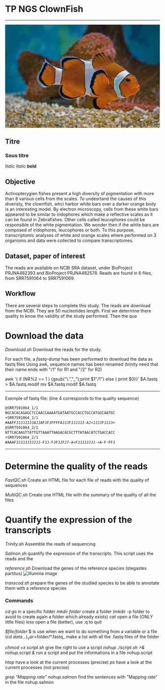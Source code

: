 # TP NGS ClownFish

------------------------------------------------

![screenshot](poisson_clown.jpg)

## Titre
### Sous titre
*Italic*
_Italic_
**bold**


## Objective

Actinopterygien fishes present a high diversity of pigmentation with more than 8 various cells from the scales. To undesrtand the causes of this diveristy, the clownfish, whci harbor white bars over a darker orange body is an interesting model. By electron microscopy, cells from these white bars appeared to be similar to iridophores which make a reflective scales as it can be found in Zebrafishes. Other cells called leucophores could be responsible of the white pigmentation. 
We wonder then if the white bars are composed of iridophores, leucophores or both. To this purpose, transcriptomic analyses of white and orange scales where performed on 3 organisms and data were collected to compare transcriptomes. 


## Dataset, paper of interest

The reads are available on NCBI SRA dataset, under BioProject PRJNA482393 and BioProject PRJNA482578. Reads are found in 6 files, from SRR7591064 to SRR7591069. 

## Workflow

There are several steps to complete this study. The reads are download from the NCBI. They are 50 nucleotides length. First we determine there quality to know the validity of the study performed. Then the qua

# Download the data

_Download.sh_
Download the reads for the study. 

For each file, a *fastq-dump* has been performed to download the data as fastq files
Using awk, sequence names has been renamed (trinity need that their name ends with "/1" for R1 and "/2" for R2)

awk  '{ if (NR%2 == 1 ) {gsub("\\.","_");print $1"/1"}  else  { print $0}}' $A.fastq > $A.fastq.modif
mv $A.fastq.modif $A.fastq

----------------
Exemple of fastq file: (line 4 corresponds to the quality sequence)  

    @SRR7591064_1/1
    NGCACACAGAGCTCCAACCAAAATGATAATGCCACCTGCCATGGCAATGC
    +SRR7591064_1/1
    #AAFFJJJJJJJJAJJAFJFJFFFFAJJJFJJJJJJ-AJ<JJJJFJJJJ<
    @SRR7591064_2/1
    NTTCACAAGTTATTGTTAAATTAAGACACGCTTTATAACATCTGACCACC
    +SRR7591064_2/1
    #AAAFJJJJJJJJJJJ-FJJ-FJFJJFJ7-A<FJJJJJJJJ-<A-F-FFJ

----------------



# Determine the quality of the reads

_FastQC.sh_
Create an HTML file for each file of reads with the quality of sequences

_MultiQC.sh_
Create one HTML file with the summary of the quality of all the files

# Quantify the expression of the transcripts 

_Trinity.sh_
Assemble the reads of sequencing

_Salmon.sh_
quantify the expression of the transcripts. This script uses the reads and the 

_reference.sh_
Download the genes of the reference species (stegastes partitus)
![illumina image](https://reefguide.org/pix/bicolordamsel5.jpg)

_transcod.sh_
prepare the genes of the studied species to be able to annotate them with a reference species 


### Commands

_cd_ go in a specific folder
_mkdir folder_ create a folder (mkdir -p folder to avoid to create again a folder which already exists) 
_cat_ open a file (ONLY little files)
_less_ open a file (better), use :q to quit

_$file/folder_ $ is use when we want to do something from a variable or a file (cd $data ...)
_var=$folder/*.fastq_ make a list with all the .fastq files of the folder

_chmod +x script.sh_ give the right to use a script 
_nohup ./script.sh >& nohup.script &_ run a script and put the informations in a file nohup.script

_htop_ have a look at the current processes (precise)
_ps_ have a look at the current processes (not precise)

_grep "Mapping rate" nohup.salmon_ find the sentences with "Mapping rate" in the file nohup.salmon







